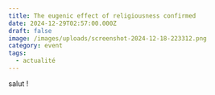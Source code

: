```yaml
---
title: The eugenic effect of religiousness confirmed
date: 2024-12-29T02:57:00.000Z
draft: false
image: /images/uploads/screenshot-2024-12-18-223312.png
category: event
tags:
  - actualité
---
```

salut !
